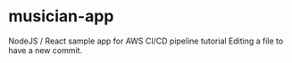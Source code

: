 # musician-app
NodeJS / React sample app for AWS CI/CD pipeline tutorial
Editing a file to have a new commit.
